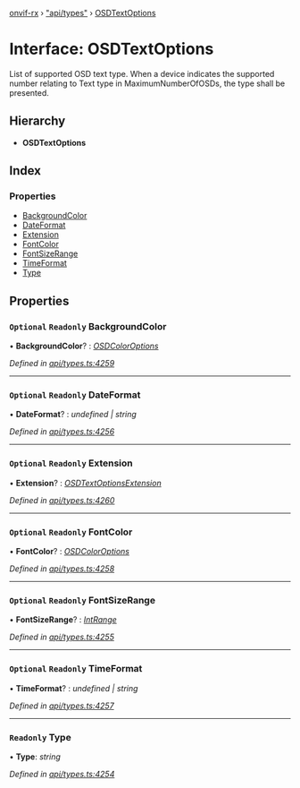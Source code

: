 [onvif-rx](../README.md) › ["api/types"](../modules/_api_types_.md) › [OSDTextOptions](_api_types_.osdtextoptions.md)

# Interface: OSDTextOptions

List of supported OSD text type. When a device indicates the supported number relating to Text type in MaximumNumberOfOSDs, the type shall be presented.

## Hierarchy

* **OSDTextOptions**

## Index

### Properties

* [BackgroundColor](_api_types_.osdtextoptions.md#optional-readonly-backgroundcolor)
* [DateFormat](_api_types_.osdtextoptions.md#optional-readonly-dateformat)
* [Extension](_api_types_.osdtextoptions.md#optional-readonly-extension)
* [FontColor](_api_types_.osdtextoptions.md#optional-readonly-fontcolor)
* [FontSizeRange](_api_types_.osdtextoptions.md#optional-readonly-fontsizerange)
* [TimeFormat](_api_types_.osdtextoptions.md#optional-readonly-timeformat)
* [Type](_api_types_.osdtextoptions.md#readonly-type)

## Properties

### `Optional` `Readonly` BackgroundColor

• **BackgroundColor**? : *[OSDColorOptions](_api_types_.osdcoloroptions.md)*

*Defined in [api/types.ts:4259](https://github.com/patrickmichalina/onvif-rx/blob/3e9b152/src/api/types.ts#L4259)*

___

### `Optional` `Readonly` DateFormat

• **DateFormat**? : *undefined | string*

*Defined in [api/types.ts:4256](https://github.com/patrickmichalina/onvif-rx/blob/3e9b152/src/api/types.ts#L4256)*

___

### `Optional` `Readonly` Extension

• **Extension**? : *[OSDTextOptionsExtension](_api_types_.osdtextoptionsextension.md)*

*Defined in [api/types.ts:4260](https://github.com/patrickmichalina/onvif-rx/blob/3e9b152/src/api/types.ts#L4260)*

___

### `Optional` `Readonly` FontColor

• **FontColor**? : *[OSDColorOptions](_api_types_.osdcoloroptions.md)*

*Defined in [api/types.ts:4258](https://github.com/patrickmichalina/onvif-rx/blob/3e9b152/src/api/types.ts#L4258)*

___

### `Optional` `Readonly` FontSizeRange

• **FontSizeRange**? : *[IntRange](_api_types_.intrange.md)*

*Defined in [api/types.ts:4255](https://github.com/patrickmichalina/onvif-rx/blob/3e9b152/src/api/types.ts#L4255)*

___

### `Optional` `Readonly` TimeFormat

• **TimeFormat**? : *undefined | string*

*Defined in [api/types.ts:4257](https://github.com/patrickmichalina/onvif-rx/blob/3e9b152/src/api/types.ts#L4257)*

___

### `Readonly` Type

• **Type**: *string*

*Defined in [api/types.ts:4254](https://github.com/patrickmichalina/onvif-rx/blob/3e9b152/src/api/types.ts#L4254)*
